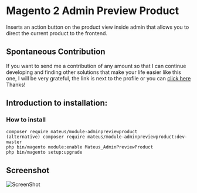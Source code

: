 # Magento 2 Admin Preview Product
Inserts an action button on the product view inside admin that allows you to direct the current product to the frontend. 

## Spontaneous Contribution
If you want to send me a contribution of any amount so that I can continue developing and finding other solutions that make your life easier like this one, I will be very grateful, the link is next to the profile or you can <a href="https://nubank.com.br/pagar/1bxwx1/KrTCm3JrIA" target="_blank">click here</a> Thanks!

## Introduction to installation:

### How to install

```
composer require mateus/module-adminpreviewproduct
(alternative) composer require mateus/module-adminpreviewproduct:dev-master
php bin/magento module:enable Mateus_AdminPreviewProduct
php bin/magento setup:upgrade
```

## Screenshot
![ScreenShot](https://github.com/mateussantin/magento2-admin-preview-product/blob/master/screenshot/preview.png)